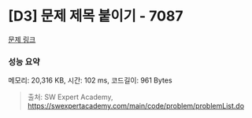 # [D3] 문제 제목 붙이기 - 7087 

[문제 링크](https://swexpertacademy.com/main/code/problem/problemDetail.do?contestProbId=AWkIdD46A5EDFAXC) 

### 성능 요약

메모리: 20,316 KB, 시간: 102 ms, 코드길이: 961 Bytes



> 출처: SW Expert Academy, https://swexpertacademy.com/main/code/problem/problemList.do